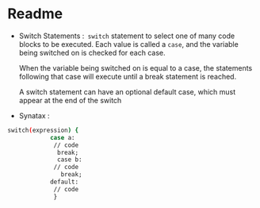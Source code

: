 # Readme

 * Switch Statements :``` switch``` statement to select one of many code blocks to be executed. Each value is called a ```case```, and the variable being switched on is checked for each case.

      When the variable being switched on is equal to a case, the statements following that case will execute until a break statement is reached.
 
   A switch statement can have an optional default case, which must appear at the end of the switch
* Synatax : 
```bash
switch(expression) {
            case a:
             // code
              break;
              case b:
             // code 
               break;
            default:
             // code 
             }
```
